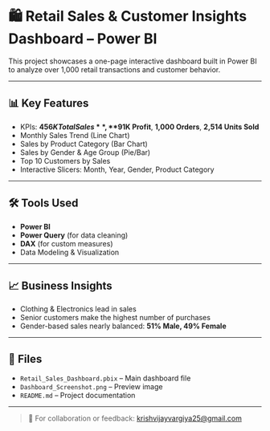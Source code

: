 # 🛍️ Retail Sales & Customer Insights Dashboard – Power BI

This project showcases a one-page interactive dashboard built in Power BI to analyze over 1,000 retail transactions and customer behavior.

---

## 📊 Key Features

- KPIs: **$456K Total Sales**, **$91K Profit**, **1,000 Orders**, **2,514 Units Sold**
- Monthly Sales Trend (Line Chart)
- Sales by Product Category (Bar Chart)
- Sales by Gender & Age Group (Pie/Bar)
- Top 10 Customers by Sales
- Interactive Slicers: Month, Year, Gender, Product Category

---

## 🛠 Tools Used

- **Power BI**
- **Power Query** (for data cleaning)
- **DAX** (for custom measures)
- Data Modeling & Visualization

---

## 📈 Business Insights

- Clothing & Electronics lead in sales
- Senior customers make the highest number of purchases
- Gender-based sales nearly balanced: **51% Male, 49% Female**

---

## 📂 Files

- `Retail_Sales_Dashboard.pbix` – Main dashboard file
- `Dashboard_Screenshot.png` – Preview image
- `README.md` – Project documentation

---

> 📧 For collaboration or feedback: [krishvijayvargiya25@gmail.com](mailto:krishvijayvargiya25@gmail.com)
